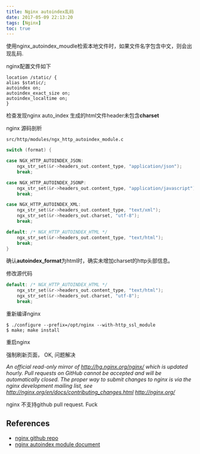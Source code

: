 ```yaml
---
title: Nginx autoindex乱码
date: 2017-05-09 22:13:20
tags: [Nginx]
toc: true
---
```


使用nginx_autoindex_moudle检索本地文件时，如果文件名字包含中文，则会出现乱码.

nginx配置文件如下

```nginx
location /static/ {
alias $static/;        
autoindex on;
autoindex_exact_size on;
autoindex_localtime on;
}
```

检查发现nginx auto_index 生成的html文件header未包含**charset**

nginx 源码剖析

`src/http/modules/ngx_http_autoindex_module.c`

```c
switch (format) {

case NGX_HTTP_AUTOINDEX_JSON:
    ngx_str_set(&r->headers_out.content_type, "application/json");
    break;

case NGX_HTTP_AUTOINDEX_JSONP:
    ngx_str_set(&r->headers_out.content_type, "application/javascript");
    break;

case NGX_HTTP_AUTOINDEX_XML:
    ngx_str_set(&r->headers_out.content_type, "text/xml");
    ngx_str_set(&r->headers_out.charset, "utf-8");
    break;

default: /* NGX_HTTP_AUTOINDEX_HTML */
    ngx_str_set(&r->headers_out.content_type, "text/html");
    break;
}
```

确认**autoindex_format**为html时，确实未增加charset的http头部信息。

修改源代码

```c
default: /* NGX_HTTP_AUTOINDEX_HTML */
    ngx_str_set(&r->headers_out.content_type, "text/html");
    ngx_str_set(&r->headers_out.charset, "utf-8");
    break;
```

重新编译nginx

```shell
$ ./configure --prefix=/opt/nginx --with-http_ssl_module
$ make; make install
```

重启nginx

强制刷新页面， OK, 问题解决

*An official read-only mirror of http://hg.nginx.org/nginx/ which is updated hourly. Pull requests on GitHub cannot be accepted and will be automatically closed. The proper way to submit changes to nginx is via the nginx development mailing list, see http://nginx.org/en/docs/contributing_changes.html http://nginx.org/*

nginx 不支持github pull request. Fuck

## References

- [nginx github repo](https://github.com/nginx/nginx)
- [nginx autoindex module document](https://nginx.org/en/docs/http/ngx_http_autoindex_module.html)